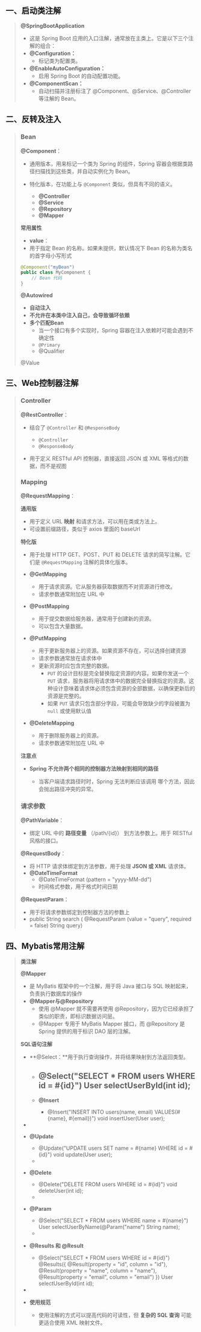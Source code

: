 ## 一、启动类注解

> **@SpringBootApplication**
>
> - 这是 Spring Boot 应用的入口注解，通常放在主类上。它是以下三个注解的组合：
> - **@Configuration：**
>   - 标记类为配置类。
> - **@EnableAutoConfiguration：**
>   - 启用 Spring Boot 的自动配置功能。
> - **@ComponentScan：**
>   - 自动扫描并注册标注了 @Component、@Service、@Controller 等注解的 Bean。

## 二、反转及注入

> ### Bean
>
> **@Component**：
>
> - 通用版本，用来标记一个类为 Spring 的组件，Spring 容器会根据类路径扫描找到这些类，并自动实例化为 Bean。
>
> - 特化版本，在功能上与 `@Component` 类似，但具有不同的语义。
>   - **@Controller**
>   - **@Service**
>   - **@Repository**
>   - **@Mapper**
>
> **常用属性**
>
> - **value**：
> - 用于指定 Bean 的名称。如果未提供，默认情况下 Bean 的名称为类名的首字母小写形式
>
>  ```java
>  @Component("myBean")
>  public class MyComponent {
>      // Bean 代码
>  }
>  ```
>
> **@Autowired**  
>
> - **自动注入**
> - **不允许在本类中注入自己，会导致循环依赖**
> - **多个匹配Bean**
>   - 当一个接口有多个实现时，Spring 容器在注入依赖时可能会遇到不确定性
>   -  `@Primary` 
>   - @Qualifier
>
> @Value



## 三、Web控制器注解

> ### Controller
>
> **@RestController**：
>
> - 结合了 `@Controller` 和 `@ResponseBody`
>   -  `@Controller`
>   - `@ResponseBody`
>   
> - 用于定义 RESTful API 控制器，直接返回 JSON 或 XML 等格式的数据，而不是视图
>
>   
>
> ### Mapping
>
> **@RequestMapping**：
>
> **通用版**
>
> - 用于定义 URL  **映射** 和请求方法，可以用在类或方法上。
> - 可设置前缀路径，类似于 axios 里面的 baseUrl
>
> **特化版**
>
> - 用于处理 HTTP  GET、POST、PUT 和 DELETE 请求的简写注解。它们是 `@RequestMapping` 注解的具体化版本。
>
> - **@GetMapping**
>   - 用于请求资源。它从服务器获取数据而不对资源进行修改。
>   - 请求参数通常附加在 URL 中
> - **@PostMapping**
>   - 用于提交数据给服务器，通常用于创建新的资源。
>   - 可以包含大量数据。
> - **@PutMapping**
>   - 用于更新服务器上的资源。如果资源不存在，可以选择创建资源
>   - 请求参数通常放在请求体中
>   - 更新资源时应包含完整的数据。
>     - `PUT` 的设计目标是完全替换指定资源的内容。如果你发送一个 `PUT` 请求，服务器将用请求体中的数据完全替换指定的资源。这种设计意味着请求体必须包含资源的全部数据，以确保更新后的资源是完整的。
>     - 如果 `PUT` 请求只包含部分字段，可能会导致缺少的字段被置为 `null` 或使用默认值
> - **@DeleteMapping**
>   - 用于删除服务器上的资源。
>   - 请求参数通常附加在 URL 中
>
> **注意点**
>
> - **Spring 不允许两个相同的控制器方法映射到相同的路径**
>
>   - 当客户端请求路径时时，Spring 无法判断应该调用 哪个方法，因此会抛出路径冲突的异常。
>
>   
>
> ### 请求参数
>
> **@PathVariable**：
>
> - 绑定 URL 中的  **路径变量**  （/path/{id}） 到方法参数上。用于 RESTful 风格的接口。
>
> **@RequestBody**：
>
> - 将 HTTP 请求体绑定到方法参数，用于处理   **JSON 或 XML**   请求体。
> - **@DateTimeFormat**
>   - @DateTimeFormat (pattern = "yyyy-MM-dd")
>   - 时间格式参数，用于格式时间日期
>
> **@RequestParam**：
>
> - 用于将请求参数绑定到控制器方法的参数上
> - public String search (  @RequestParam (value = "query", required = false)   String query) 



## 四、Mybatis常用注解

> **类注解**
>
> **@Mapper**
>
> - 是 MyBatis 框架中的一个注解，用于将 Java 接口与 SQL 映射起来，负责执行数据库的操作
> - **@Mapper与@Repository**
>   - 使用 @Mapper 就不需要再使用 @Repository，因为它已经承担了类似的职责，即标识数据访问层。
>   - @Mapper 专用于 MyBatis Mapper 接口，而 @Repository 是 Spring 提供的用于标识 DAO 层的注解。
>
> **SQL语句注解**
>
> - **@Select：**用于执行查询操作，并将结果映射到方法返回类型。
>
>   - @Select("SELECT * FROM users WHERE id = #{id}")
>   User selectUserById(int id);
>      - 
>   
>   - **@Insert**
>   
>     - @Insert("INSERT INTO users(name, email) VALUES(#{name}, #{email})")
>    void insertUser(User user);
>  - 
> 
> - **@Update**
>    
>      - @Update("UPDATE users SET name = #{name} WHERE id = #{id}")
>  void update(User user);
>   - 
>
> - **@Delete**
>
>     - @Delete("DELETE FROM users WHERE id = #{id}")
>     void deleteUser(int id);
>     - 
>   
> - **@Param**
>
>   - @Select("SELECT * FROM users WHERE name = #{name}")
>    User selectUserByName(@Param("name") String name);
>   - 
>
> - **@Results 和 @Result**
>   
>      - @Select("SELECT * FROM users WHERE id = #{id}")
>       @Results({
>        @Result(property = "id", column = "id"),
>     @Result(property = "name", column = "name"),
>        @Result(property = "email", column = "email")
>    })
>     User selectUserById(int id);
>  - 
> 
>   - **使用规范**
>   
>     - 使用注解的方式可以提高代码的可读性，但 **复杂的 SQL 查询** 可能更适合使用 XML 映射文件。
>
>     




































